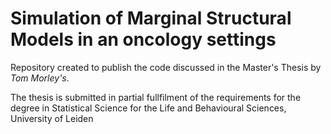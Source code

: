 # Simulation of Marginal Structural Models in an oncology settings

Repository created to publish the code discussed in the Master's Thesis by _Tom Morley's_.

The thesis is submitted in partial fullfilment of the requirements for the degree in Statistical Science for the Life and Behavioural Sciences, University of Leiden
